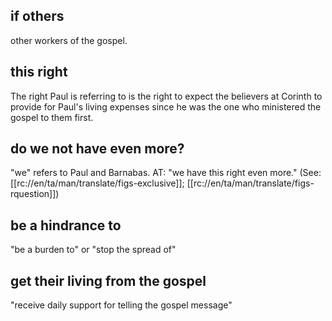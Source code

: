 ## if others ##

other workers of the gospel.

##  this right ##

The right Paul is referring to is the right to expect the believers at Corinth to provide for Paul's living expenses since he was the one who ministered the gospel to them first.

## do we not have even more? ##

"we" refers to Paul and Barnabas. AT: "we have this right even more." (See: [[rc://en/ta/man/translate/figs-exclusive]]; [[rc://en/ta/man/translate/figs-rquestion]])

## be a hindrance to ##

"be a burden to" or "stop the spread of"

## get their living from the gospel ##

"receive daily support for telling the gospel message"